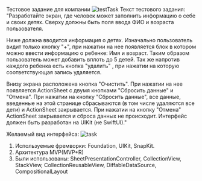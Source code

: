 Тестовое задание для компании
![testTask](https://user-images.githubusercontent.com/104148937/202721420-e98a614a-aab7-49a0-a48e-716663b39e73.png)
Текст тестового задания: 
"Разработайте экран, где человек может заполнить информацию о себе и своих детях. Сверху должны быть поля ввода ФИО и возраста пользователя.
 
Ниже должна вводится информация о детях. Изначально пользователь видит только кнопку "+", при нажатии на нее появляется блок в котором можно ввести информацию о ребенке: Имя и возраст. Таким образом пользователь может добавить вплоть до 5 детей. Так же напротив каждого ребенка есть кнопка "удалить" , при нажатии на которую соответствующая запись удаляется.
 
Внизу экрана расположена кнопка "Очистить". При нажатии на нее появляется ActionSheet с двумя кнопками "Сбросить данные" и "Отмена". При нажатии на кнопку "Сбросить данные", все данные, введенные на этой странице сбрасываются (в том числе удаляются все дети) и ActionSheet закрывается. При нажатии на кнопку "Отмена" ActionSheet закрывается и сброса данных не происходит.
Интерфейс должен быть разработан на UIKit (не SwiftUI)." 

Желаемый вид интерфейса: 
![task](https://user-images.githubusercontent.com/104148937/202729452-292fb749-d4ef-4ce8-be54-06c25cbdc8d0.png)

1. Используемые фремворки: Foundation, UIKit, SnapKit.
2. Архитектура MVP(MVP+R)
3. Были использованы: SheetPresentationController, CollectionView, StackView, CollectionReusableView, DiffableDataSource, CompositionalLayout
